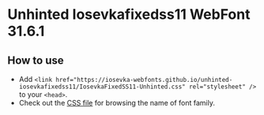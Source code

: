 # Unhinted Iosevkafixedss11 WebFont 31.6.1

## How to use

- Add `<link href="https://iosevka-webfonts.github.io/unhinted-iosevkafixedss11/IosevkaFixedSS11-Unhinted.css" rel="stylesheet" />` to your `<head>`.
- Check out the [CSS file](./IosevkaFixedSS11-Unhinted.css) for browsing the name of font family.
